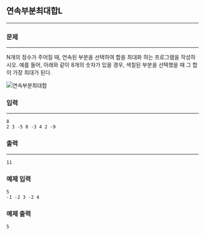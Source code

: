 ## 연속부분최대합L
***
### 문제
***
N개의 정수가 주어질 때, 연속된 부분을 선택하여 합을 최대화 하는 프로그램을 작성하시오. 예를 들어, 아래와 같이 8개의 숫자가 있을 경우, 색칠된 부분을 선택했을 때 그 합이 가장 최대가 된다.

![연속부분최대합](https://user-images.githubusercontent.com/12872904/57273079-6797fb00-70d1-11e9-8ec7-721a674dd8cd.png)


### 입력
***
```
8
2 3 -5 8 -3 4 2 -9

```
### 출력
***
```
11
```
### 예제 입력
```
5
-1 -2 3 -2 4
```
### 예제 출력
```
5
```
